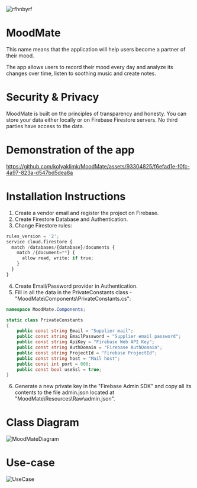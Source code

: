 ![rfhnbyrf](https://github.com/kolyaklimk/MoodMate/assets/93304825/bb1bf0a6-c56c-423c-812f-91e8dbb78f62)

# MoodMate
This name means that the application will help users become a partner of their mood.

The app allows users to record their mood every day and analyze its changes over time, listen to soothing music and create notes.

# Security & Privacy
MoodMate is built on the principles of transparency and honesty. You can store your data either locally or on Firebase Firestore servers. No third parties have access to the data.

# Demonstration of the app
https://github.com/kolyaklimk/MoodMate/assets/93304825/f6efad1e-f0fc-4a97-823a-d547bd5dea8a

# Installation Instructions
1. Create a vendor email and register the project on Firebase.
2. Create Firestore Database and Authentication.
3. Change Firestore rules:
```python
rules_version = '2';
service cloud.firestore {
  match /databases/{database}/documents {
    match /{document=**} {
      allow read, write: if true;
    }
  }
}
```
4. Create Email/Password provider in Authentication.
5. Fill in all the data in the PrivateConstants class - "MoodMate\Components\PrivateConstants.cs":
```csharp
namespace MoodMate.Components;

static class PrivateConstants
{
    public const string Email = "Supplier mail";
    public const string EmailPassword = "Supplier email password";
    public const string ApiKey = "Firebase Web API Key";
    public const string AuthDomain = "Firebase AuthDomain";
    public const string ProjectId = "Firebase ProjectId";
    public const string host = "Mail host";
    public const int port = 000;
    public const bool useSsl = true;
}
```
6. Generate a new private key in the "Firebase Admin SDK" and copy all its contents to the file admin.json located at "MoodMate\Resources\Raw\admin.json".

# Class Diagram
![MoodMateDiagram](https://github.com/kolyaklimk/MoodMate/assets/93304825/1c2288e7-717a-479a-849d-a37e614e2b00)

# Use-case
![UseCase](https://github.com/kolyaklimk/MoodMate/assets/93304825/a2324fa5-8ef6-4af9-9f62-0c0735ad6d6a)
